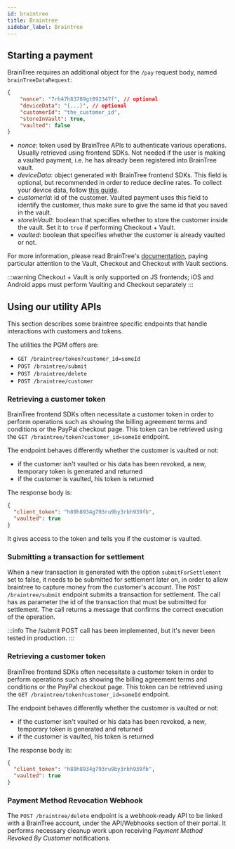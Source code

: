 ```yaml
---
id: braintree
title: Braintree
sidebar_label: Braintree
---
```

## Starting a payment

BrainTree requires an additional object for the `/pay` request body, named `brainTreeDataRequest`:

```json lines
{
    "nonce": "7rh47h83789gt892347f", // optional
    "deviceData": "{...}", // optional 
    "customerId": "the_customer_id",
    "storeInVault": true,
    "vaulted": false
}
```

- _nonce_: token used by BrainTree APIs to authenticate various operations. Usually retrieved using frontend SDKs.
  Not needed if the user is making a vaulted payment, i.e. he has already been registered into BrainTree vault.
- _deviceData_: object generated with BrainTree frontend SDKs. This field is optional, but recommended in order to
  reduce decline rates. To collect your device data, follow [this guide](https://developer.paypal.com/braintree/docs/guides/premium-fraud-management-tools/client-side).
- _customerId_: id of the customer. Vaulted payment uses this field to identify the customer, thus make sure to give
  the same id that you saved in the vault.
- _storeInVault_: boolean that specifies whether to store the customer inside the vault. Set it to `true` if performing
  Checkout + Vault.
- _vaulted_: boolean that specifies whether the customer is already vaulted or not.

For more information, please read BrainTree's [documentation](https://developer.paypal.com/braintree/docs/guides/paypal/overview),
paying particular attention to the Vault, Checkout and Checkout with Vault sections.

:::warning Checkout + Vault is only supported on JS frontends; iOS and Android apps must perform Vaulting and Checkout 
separately :::

## Using our utility APIs

This section describes some braintree specific endpoints that handle interactions with customers and tokens.

The utilities the PGM offers are:
- `GET /braintree/token?customer_id=someId`
- `POST /braintree/submit`
- `POST /braintree/delete`
- `POST /braintree/customer`

### Retrieving a customer token

BrainTree frontend SDKs often necessitate a customer token in order to perform operations such as showing the 
billing agreement terms and conditions or the PayPal checkout page. This token can be retrieved using the
`GET /braintree/token?customer_id=someId` endpoint.

The endpoint behaves differently whether the customer is vaulted or not:
- if the customer isn't vaulted or his data has been revoked, a new, temporary token is generated and returned
- if the customer is vaulted, his token is returned

The response body is:

```json
{
  "client_token": "h89h8934g793ru9by3rbh939fb",
  "vaulted": true
}
```

It gives access to the token and tells you if the customer is vaulted.

### Submitting a transaction for settlement

When a new transaction is generated with the option `submitForSettlement` set to false, it needs to be submitted 
for settlement later on, in order to allow braintree to capture money from the customer's account.
The `POST /braintree/submit` endpoint submits a transaction for settlement. The call has as parameter the id of the 
transaction that must be submitted for settlement.
The call returns a message that confirms the correct execution of the operation.

:::info The /submit POST call has been implemented, but it's never been tested in production. :::

### Retrieving a customer token

BrainTree frontend SDKs often necessitate a customer token in order to perform operations such as showing the 
billing agreement terms and conditions or the PayPal checkout page. This token can be retrieved using the
`GET /braintree/token?customer_id=someId` endpoint.

The endpoint behaves differently whether the customer is vaulted or not:
- if the customer isn't vaulted or his data has been revoked, a new, temporary token is generated and returned
- if the customer is vaulted, his token is returned

The response body is:

```json
{
  "client_token": "h89h8934g793ru9by3rbh939fb",
  "vaulted": true
}
```


### Payment Method Revocation Webhook

The `POST /braintree/delete` endpoint is a webhook-ready API to be linked with a BrainTree account, under the API/Webhooks
section of their portal. It performs necessary cleanup work upon receiving _Payment Method Revoked By Customer_ notifications.
